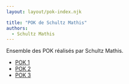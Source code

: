 ```yaml
---
layout: layout/pok-index.njk

title: "POK de Schultz Mathis"
authors:
  - Schultz Mathis
---
```


Ensemble des POK réalisés par Schultz Mathis.

* [POK 1](./temps-1)
* [POK 2](./temps-2)
* [POK 3](./temps-3) 
